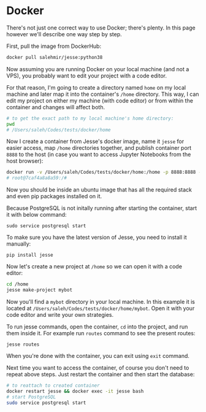 # Docker

There's not just one correct way to use Docker; there's plenty. In this page however we'll describe one way step by step.

First, pull the image from DockerHub:
```sh
docker pull salehmir/jesse:python38
```

Now assuming you are running Docker on your local machine (and not a VPS), you probably want to edit your project with a code editor. 

For that reason, I'm going to create a directory named `home` on my local machine and later map it into the container's `/home` directory. This way, I can edit my project on either my machine (with code editor) or from within the container and changes will affect both. 
```sh
# to get the exact path to my local machine's home directory:
pwd
# /Users/saleh/Codes/tests/docker/home
```

Now I create a container from Jesse's docker image, name it `jesse` for easier access, map `/home` directories together, and publish container port `8888` to the host (in case you want to access Jupyter Notebooks from the host browser):

```sh
docker run -v /Users/saleh/Codes/tests/docker/home:/home -p 8888:8888 -it --name jesse salehmir/jesse:python38 /bin/bash
# root@7caf4a8a8a59:/#
```

Now you should be inside an ubuntu image that has all the required stack and even pip packages installed on it. 

Because PostgreSQL is not initally running after starting the container, start it with below command:
```
sudo service postgresql start
```

To make sure you have the latest version of Jesse, you need to install it manually:
```
pip install jesse
``` 

Now let's create a new project at `/home` so we can open it with a code editor:
```sh
cd /home
jesse make-project mybot
```

Now you'll find a `mybot` directory in your local machine. In this example it is located at `/Users/saleh/Codes/tests/docker/home/mybot`. Open it with your code editor and write your own strategies. 

To run jesse commands, open the container, `cd` into the project, and run them inside it. For example run `routes` command to see the present routes:

```
jesse routes
```

When you're done with the container, you can exit using `exit` command. 

Next time you want to access the container, of course you don't need to repeat above steps. Just restart the container and then start the database:
```sh
# to reattach to created container 
docker restart jesse && docker exec -it jesse bash
# start PostgreSQL
sudo service postgresql start
```
